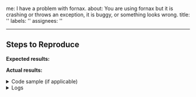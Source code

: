 me: I have a problem with fornax.
about: You are using fornax but it is crashing
  or throws an exception, it is buggy, or something looks wrong.
title: ''
labels: ''
assignees: ''

---

## Steps to Reproduce

<!-- Please include full steps to reproduce so that we can reproduce the problem. -->

**Expected results:** <!-- what did you want to see? -->

**Actual results:** <!-- what did you see? -->

<details>
<summary>Code sample (if applicable) </summary>


</details>

<details>
  <summary>Logs</summary>


</details>


<!--
      Consider also attaching screenshots and/or videos to better
      illustrate the issue.
      You can upload them directly on GitHub.
      Beware that video file size is limited to 10MB.
-->


  
